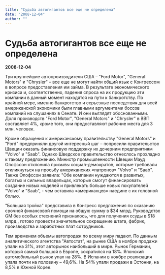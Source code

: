 ```yaml
---
title: "Судьба автогигантов все еще не определена"
date: "2008-12-04"
author: ""
---
```


# Судьба автогигантов все еще не определена

**2008-12-04** 

Три крупнейшие автопроизводители США – "Ford Motor", "General Motors" и "Chrysler" – все еще не могут найти общий язык с Конгрессом в вопросе предоставления им займа. В результате экономического кризиса и, соответственно, падения спроса на их продукцию эти компании в данный момент находятся на пути к банкротству. По крайней мере, именно банкротство и серьезные последствия для всей американской экономики были главными аргументами боссов компаний на слушаниях в Сенате. И они выглядят обоснованными. Доля производств "Ford Motor", "General Motors" и "Chrysler" в ВВП составляет 4%, кроме того, они предоставляют рабочие места для 3 млн. человек. 

Кроме обращения к американскому правительству "General Motors" и "Ford" предприняли другой интересный шаг – попросили правительство Швеции оказать финансовую поддержку их дочерним предприятиям "Volvo" и "Saab". Однако Шведское правительство отнеслось прохладно к такому предложению. Министр промышленности Швеции Мауд Олофссон отклонила призывы социал-демократов, которые требовали откликнуться на просьбу американских «патронов» "Volvo" и "Saab". Также Олофссон заявила: "Обе компании нуждаются в развитых, богатых и сильных владельцах, которые смогут финансировать создание новых моделей и привлекать больше новых покупателей "Volvo" и "Saab", - чем оставила «американцев» наедине с их головной болью.

"Большая тройка" представила в Конгресс предложения по оказанию срочной финансовой помощи на общую сумму в $34 млрд. Руководство GM без особых стеснений призналось, что для получения ссуды в $18 млрд., готово провести значительное сокращение штата, фабрик, производства и заработных плат сотрудников.

Тем временем объемы автопродаж по всему миру падают. По данным аналитического агентства "Автостат", на рынке США в ноябре продажи упали на 31%, этот авторынок наибольший в мире. Рынок Германии, который самый большой в Европе, сократился на 18%. Японский автомобильный рынок упал на 28%. В Испании в ноябре реализация упала почти на половину – 49,6%. На 54% упали продажи в Эстонии, на 8,5% в Южной Корее.